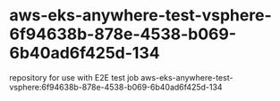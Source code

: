 # aws-eks-anywhere-test-vsphere-6f94638b-878e-4538-b069-6b40ad6f425d-134
repository for use with E2E test job aws-eks-anywhere-test-vsphere:6f94638b-878e-4538-b069-6b40ad6f425d-134

